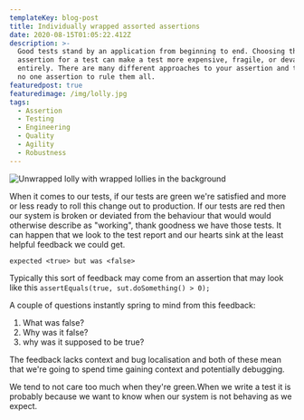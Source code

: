 ```yaml
---
templateKey: blog-post
title: Individually wrapped assorted assertions
date: 2020-08-15T01:05:22.412Z
description: >-
  Good tests stand by an application from beginning to end. Choosing the wrong
  assertion for a test can make a test more expensive, fragile, or devalue it
  entirely. There are many different approaches to your assertion and there is
  no one assertion to rule them all. 
featuredpost: true
featuredimage: /img/lolly.jpg
tags:
  - Assertion
  - Testing
  - Engineering
  - Quality
  - Agility
  - Robustness
---
```

![Unwrapped lolly with wrapped lollies in the background](/img/lolly.jpg "Unwrapped lolly")

When it comes to our tests, if our tests are green we're satisfied and more or less ready to roll this change out to production. If our tests are red then our system is broken or deviated from the behaviour that would would otherwise describe as "working", thank goodness we have those tests. It can happen that we look to the test report and our hearts sink at the least helpful feedback we could get. 

```
expected <true> but was <false>
```

Typically this sort of feedback may come from an assertion that may look like this `assertEquals(true, sut.doSomething() > 0);`

A couple of questions instantly spring to mind from this feedback: 

1. What was false?
2. Why was it false?
3. why was it supposed to be true? 

The feedback lacks context and bug localisation and both of these mean that we're going to spend time gaining context and potentially debugging. 

We tend to not care too much when they're green.When we write a test it is probably because we want to know when our system is not behaving as we expect.
